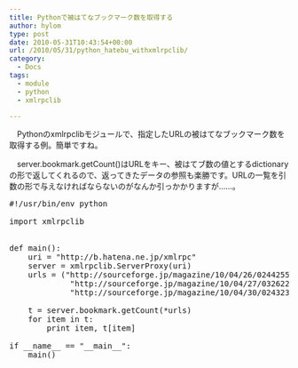 ```yaml
---
title: Pythonで被はてなブックマーク数を取得する
author: hylom
type: post
date: 2010-05-31T10:43:54+00:00
url: /2010/05/31/python_hatebu_withxmlrpclib/
category:
  - Docs
tags:
  - module
  - python
  - xmlrpclib

---
```

　Pythonのxmlrpclibモジュールで、指定したURLの被はてなブックマーク数を取得する例。簡単ですね。

　server.bookmark.getCount()はURLをキー、被はてブ数の値とするdictionaryの形で返してくれるので、返ってきたデータの参照も楽勝です。URLの一覧を引数の形で与えなければならないのがなんか引っかかりますが……。

<pre>#!/usr/bin/env python

import xmlrpclib


def main():
    uri = "http://b.hatena.ne.jp/xmlrpc"
    server = xmlrpclib.ServerProxy(uri)
    urls = ("http://sourceforge.jp/magazine/10/04/26/0244255",
             "http://sourceforge.jp/magazine/10/04/27/0326224",
             "http://sourceforge.jp/magazine/10/04/30/0243232")

    t = server.bookmark.getCount(*urls)
    for item in t:
        print item, t[item]

if __name__ == "__main__":
    main()
</pre>

